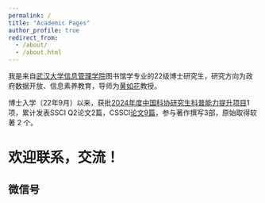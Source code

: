```yaml
---
permalink: /
title: "Academic Pages"
author_profile: true
redirect_from: 
  - /about/
  - /about.html
---
```

我是来自[武汉大学信息管理学院](https://sim.whu.edu.cn/)图书馆学专业的22级博士研究生，研究方向为政府数据开放、信息素养教育，导师为[黄如花](https://sim.whu.edu.cn/info/1556/12951.htm)教授。

博士入学（22年9月）以来，获批[2024年度中国科协研究生科普能力提升项目](https://www.cast.org.cn/xw/tzgg/CGGSGG/art/2024/art_1867ab67a4e04a2ea8b9a6466e4537f4.html)1项，累计发表SSCI Q2论文2篇，CSSCI[论文9篇](https://kns.cnki.net/kcms2/author/detail?v=vSXt4VHTcs7nZpH6qhIinzSzcIvDKFaQawwrUs9TgUHK8-mprZ8Wu3JvKZ29AcSTxMAqa9Q4sb6RxcUMG0-oG_kouA2rUwgKs2XmeKc0trPa_mBK2Fl_jE6Mz2X6hKp_&uniplatform=NZKPT&language=CHS)，参与著作撰写3部，原始取得软著 2 个。

欢迎联系，交流！
======

微信号
------
